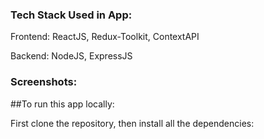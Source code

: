 ### Tech Stack Used in App:

Frontend: ReactJS, Redux-Toolkit, ContextAPI

Backend: NodeJS, ExpressJS 

### Screenshots:

##To run this app locally:

First clone the repository, then install all the dependencies: